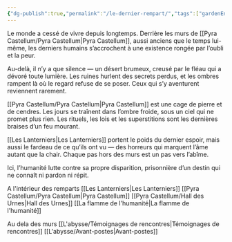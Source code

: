```yaml
---
{"dg-publish":true,"permalink":"/le-dernier-rempart/","tags":["gardenEntry"]}
---
```



Le monde a cessé de vivre depuis longtemps. Derrière les murs de [[Pyra Castellum/Pyra Castellum\|Pyra Castellum]], aussi anciens que le temps lui-même, les derniers humains s’accrochent à une existence rongée par l’oubli et la peur.

Au-delà, il n’y a que silence — un désert brumeux, creusé par le fléau qui a dévoré toute lumière. Les ruines hurlent des secrets perdus, et les ombres rampent là où le regard refuse de se poser. Ceux qui s’y aventurent reviennent rarement.

[[Pyra Castellum/Pyra Castellum\|Pyra Castellum]] est une cage de pierre et de cendres. Les jours se traînent dans l’ombre froide, sous un ciel qui ne promet plus rien. Les rituels, les lois et les superstitions sont les dernières braises d’un feu mourant.

[[Les Lanterniers\|Les Lanterniers]] portent le poids du dernier espoir, mais aussi le fardeau de ce qu’ils ont vu — des horreurs qui marquent l’âme autant que la chair. Chaque pas hors des murs est un pas vers l’abîme.

Ici, l’humanité lutte contre sa propre disparition, prisonnière d’un destin qui ne connaît ni pardon ni répit.

A l'intérieur des remparts
[[Les Lanterniers\|Les Lanterniers]]
[[Pyra Castellum/Pyra Castellum\|Pyra Castellum]]
[[Pyra Castellum/Hall des Urnes\|Hall des Urnes]]
[[La flamme de l'humanité\|La flamme de l'humanité]]

Au dela des murs
[[L'abysse/Témoignages de rencontres\|Témoignages de rencontres]]
[[L'abysse/Avant-postes\|Avant-postes]]